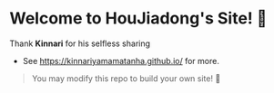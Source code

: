 # Welcome to HouJiadong's Site! 🎉
Thank **Kinnari** for his selfless sharing
- See <https://kinnariyamamatanha.github.io/> for more.
> You may modify this repo to build your own site! 🥳
